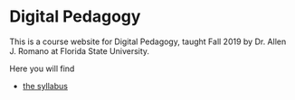 # Digital Pedagogy

This is a course website for Digital Pedagogy, taught Fall 2019 by Dr. Allen J. Romano at Florida State University. 

Here you will find 

- [the syllabus](syllabus)


